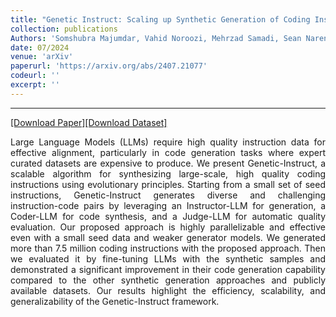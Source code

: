 ```yaml
---
title: "Genetic Instruct: Scaling up Synthetic Generation of Coding Instructions for Large Language Models"
collection: publications
Authors: 'Somshubra Majumdar, Vahid Noroozi, Mehrzad Samadi, Sean Narenthiran, Aleksander Ficek, <b>Wasi Uddin Ahmad</b>, Jocelyn Huang, Jagadeesh Balam, and Boris Ginsburg.'
date: 07/2024
venue: 'arXiv'
paperurl: 'https://arxiv.org/abs/2407.21077'
codeurl: ''
excerpt: ''
---
```

---
<a href='https://arxiv.org/pdf/2407.21077' target="_blank">[Download Paper]</a><a href='' target="_blank">[Download Dataset]</a>
<p align="justify">
Large Language Models (LLMs) require high quality instruction data for effective alignment, particularly in code generation tasks where expert curated datasets are expensive to produce. We present Genetic-Instruct, a scalable algorithm for synthesizing large-scale, high quality coding instructions using evolutionary principles. Starting from a small set of seed instructions, Genetic-Instruct generates diverse and challenging instruction-code pairs by leveraging an Instructor-LLM for generation, a Coder-LLM for code synthesis, and a Judge-LLM for automatic quality evaluation. Our proposed approach is highly parallelizable and effective even with a small seed data and weaker generator models. We generated more than 7.5 million coding instructions with the proposed approach. Then we evaluated it by fine-tuning LLMs with the synthetic samples and demonstrated a significant improvement in their code generation capability compared to the other synthetic generation approaches and publicly available datasets. Our results highlight the efficiency, scalability, and generalizability of the Genetic-Instruct framework.
</p>
